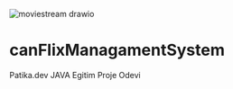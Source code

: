 ![moviestream drawio](https://user-images.githubusercontent.com/108129872/184828441-645fe295-aaa7-4323-9536-b53da63de126.png)
# canFlixManagamentSystem
Patika.dev JAVA Egitim Proje Odevi
